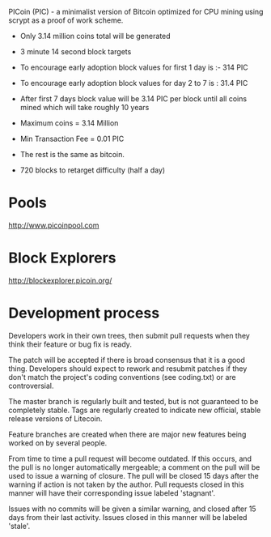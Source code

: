 PICoin (PIC) - a minimalist version of Bitcoin optimized for CPU mining using scrypt as a proof of work scheme. 
 - Only 3.14 million coins total will be generated
 - 3 minute 14 second block targets
 - To encourage early adoption block values for first 1 day is :- 314 PIC
 - To encourage early adoption block values for day 2 to 7 is : 31.4 PIC
 - After first 7 days block value will be 3.14 PIC per block until all coins mined which will take roughly 10 years
 - Maximum coins = 3.14 Million
 - Min Transaction Fee = 0.01 PIC 
 - The rest is the same as bitcoin.

 - 720 blocks to retarget difficulty (half a day)

Pools
===================
http://www.picoinpool.com

Block Explorers
===================
http://blockexplorer.picoin.org/

Development process
===================

Developers work in their own trees, then submit pull requests when
they think their feature or bug fix is ready.

The patch will be accepted if there is broad consensus that it is a
good thing.  Developers should expect to rework and resubmit patches
if they don't match the project's coding conventions (see coding.txt)
or are controversial.

The master branch is regularly built and tested, but is not guaranteed
to be completely stable. Tags are regularly created to indicate new
official, stable release versions of Litecoin.

Feature branches are created when there are major new features being
worked on by several people.

From time to time a pull request will become outdated. If this occurs, and
the pull is no longer automatically mergeable; a comment on the pull will
be used to issue a warning of closure. The pull will be closed 15 days
after the warning if action is not taken by the author. Pull requests closed
in this manner will have their corresponding issue labeled 'stagnant'.

Issues with no commits will be given a similar warning, and closed after
15 days from their last activity. Issues closed in this manner will be 
labeled 'stale'. 
